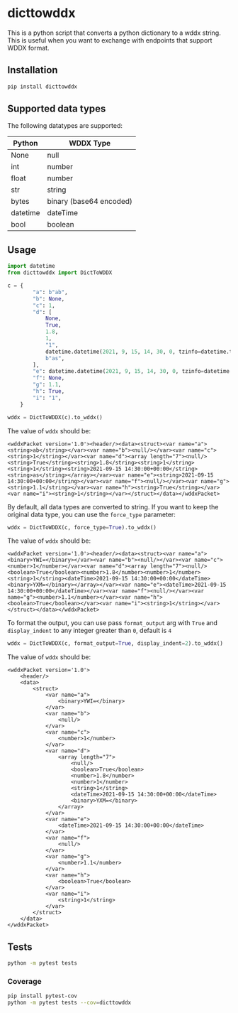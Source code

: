 # dicttowddx

This is a python script that converts a python dictionary to a wddx string. This is useful when you want to exchange with endpoints that support WDDX format.

## Installation

```bash
pip install dicttowddx
```

## Supported data types
The following datatypes are supported:

| Python   | WDDX Type               |
|----------|-------------------------|
| None     | null                    |
| int      | number                  |
| float    | number                  |
| str      | string                  |
| bytes    | binary (base64 encoded) |
| datetime | dateTime                |
| bool     | boolean                 |

## Usage

```python
import datetime
from dicttowddx import DictToWDDX

c = {
        "a": b"ab",
        "b": None,
        "c": 1,
        "d": [
            None,
            True,
            1.8,
            1,
            "1",
            datetime.datetime(2021, 9, 15, 14, 30, 0, tzinfo=datetime.timezone.utc),
            b"as",
        ],
        "e": datetime.datetime(2021, 9, 15, 14, 30, 0, tzinfo=datetime.timezone.utc),
        "f": None,
        "g": 1.1,
        "h": True,
        "i": "1",
    }

wddx = DictToWDDX(c).to_wddx()
```
The value of `wddx` should be:
```text
<wddxPacket version='1.0'><header/><data><struct><var name="a"><string>ab</string></var><var name="b"><null/></var><var name="c"><string>1</string></var><var name="d"><array length="7"><null/><string>True</string><string>1.8</string><string>1</string><string>1</string><string>2021-09-15 14:30:00+00:00</string><string>as</string></array></var><var name="e"><string>2021-09-15 14:30:00+00:00</string></var><var name="f"><null/></var><var name="g"><string>1.1</string></var><var name="h"><string>True</string></var><var name="i"><string>1</string></var></struct></data></wddxPacket>
```

By default, all data types are converted to string. If you want to keep the original data type, you can use the `force_type` parameter:
```python
wddx = DictToWDDX(c, force_type=True).to_wddx()
```
The value of `wddx` should be:
```text
<wddxPacket version='1.0'><header/><data><struct><var name="a"><binary>YWI=</binary></var><var name="b"><null/></var><var name="c"><number>1</number></var><var name="d"><array length="7"><null/><boolean>True</boolean><number>1.8</number><number>1</number><string>1</string><dateTime>2021-09-15 14:30:00+00:00</dateTime><binary>YXM=</binary></array></var><var name="e"><dateTime>2021-09-15 14:30:00+00:00</dateTime></var><var name="f"><null/></var><var name="g"><number>1.1</number></var><var name="h"><boolean>True</boolean></var><var name="i"><string>1</string></var></struct></data></wddxPacket>
```

To format the output, you can use pass `format_output` arg with `True` and `display_indent` to any integer greater than `0`, default is `4`
```python
wddx = DictToWDDX(c, format_output=True, display_indent=2).to_wddx()
```
The value of `wddx` should be:
```text
<wddxPacket version='1.0'>
    <header/>
    <data>
        <struct>
            <var name="a">
                <binary>YWI=</binary>
            </var>
            <var name="b">
                <null/>
            </var>
            <var name="c">
                <number>1</number>
            </var>
            <var name="d">
                <array length="7">
                    <null/>
                    <boolean>True</boolean>
                    <number>1.8</number>
                    <number>1</number>
                    <string>1</string>
                    <dateTime>2021-09-15 14:30:00+00:00</dateTime>
                    <binary>YXM=</binary>
                </array>
            </var>
            <var name="e">
                <dateTime>2021-09-15 14:30:00+00:00</dateTime>
            </var>
            <var name="f">
                <null/>
            </var>
            <var name="g">
                <number>1.1</number>
            </var>
            <var name="h">
                <boolean>True</boolean>
            </var>
            <var name="i">
                <string>1</string>
            </var>
        </struct>
    </data>
</wddxPacket>
```
## Tests

```bash
python -m pytest tests
```

### Coverage

```bash
pip install pytest-cov
python -m pytest tests --cov=dicttowddx
```
